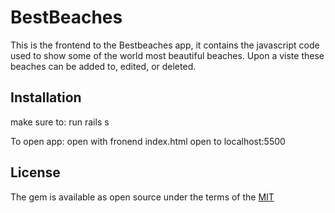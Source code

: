 # BestBeaches

This is the frontend to the Bestbeaches app, it contains the javascript code used to show some of the world most beautiful beaches. Upon a viste these beaches can be added to, edited, or deleted.

## Installation 

make sure to:
run rails s

To open app:
open with fronend index.html 
open to localhost:5500 

## License

The gem is available as open source under the terms of the [MIT](https://choosealicense.com/licenses/mit/)